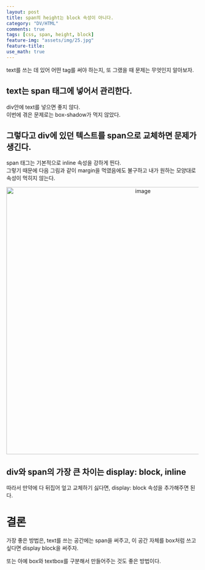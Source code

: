 ```yaml
---
layout: post
title: span의 height는 block 속성이 아니다.
category: "DV/HTML"
comments: true
tags: [css, span, height, block]
feature-img: "assets/img/25.jpg"
feature-title:
use_math: true
---
```


text를 쓰는 데 있어 어떤 tag를 써야 하는지, 또 그랬을 때 문제는 무엇인지 알아보자.

## text는 span 태그에 넣어서 관리한다.

div안에 text를 넣으면 좋지 않다.  
이번에 겪은 문제로는 box-shadow가 먹지 않았다.

## 그렇다고 div에 있던 텍스트를 span으로 교체하면 문제가 생긴다.

span 태그는 기본적으로 inline 속성을 강하게 띈다.  
그렇기 때문에 다음 그림과 같이 margin을 먹였음에도 불구하고 내가 원하는 모양대로 속성이 먹히지 않는다.

<center>
<img width="700" alt="image" src="https://user-images.githubusercontent.com/37871541/77174622-b17caa80-6b04-11ea-909b-bb23189fff68.png">
</center>

## div와 span의 가장 큰 차이는 display: block, inline

따라서 만약에 다 뒤집어 엎고 교체하기 싫다면, display: block 속성을 추가해주면 된다.

# 결론

가장 좋은 방법은, text를 쓰는 공간에는 span을 써주고, 이 공간 자체를 box처럼 쓰고 싶다면 display block을 써주자.

또는 아예 box와 textbox를 구분해서 만들어주는 것도 좋은 방법이다.
